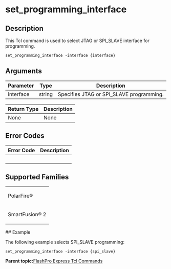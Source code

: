 # set\_programming\_interface

## Description

This Tcl command is used to select JTAG or SPI\_SLAVE interface for programming.

```
set_programming_interface -interface {interface}
```

## Arguments

|Parameter|Type|Description|
|---------|----|-----------|
|interface|string|Specifies JTAG or SPI\_SLAVE programming.|

|Return Type|Description|
|-----------|-----------|
|None|None|

## Error Codes

|Error Code|Description|
|----------|-----------|
| | |

## Supported Families

<table id="GUID-51DE6EEA-D8A4-4E56-A2C4-683FD6CCA2EE"><tbody><tr><td>

PolarFire®

</td></tr><tr><td>

SmartFusion® 2

</td></tr></tbody>
</table>## Example

The following example selects SPI\_SLAVE programming:

```
set_programming_interface -interface {spi_slave}
```

**Parent topic:**[FlashPro Express Tcl Commands](GUID-4320979B-E17A-424D-ABEB-FC0D4BBACB08.md)

